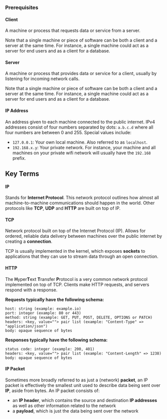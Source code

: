 ### Prerequisites

#### Client

A machine or process that requests data or service from a server.

Note that a single machine or piece of software can be both a client and a server at the same time. For instance, a single machine could act as a server for end users and as a client for a database.

#### Server

A machine or process that provides data or service for a client, usually by listening for incoming network calls.

Note that a single machine or piece of software can be both a client and a server at the same time. For instance, a single machine could act as a server for end users and as a client for a database.

#### IP Address

An address given to each machine connected to the public internet. IPv4 addresses consist of four numbers separated by dots: `a.b.c.d` where all four numbers are between 0 and 255. Special values include:

- `127.0.0.1`: Your own local machine. Also referred to as `localhost`.
- `192.168.x.y`: Your private network. For instance, your machine and all machines on your private wifi network will usually have the `192.168` prefix.

## Key Terms

#### IP

Stands for **Internet Protocol**. This network protocol outlines how almost all machine-to-machine communications should happen in the world. Other protocols like **TCP**, **UDP** and **HTTP** are built on top of IP.

#### TCP

Network protocol built on top of the Internet Protocol (IP). Allows for ordered, reliable data delivery between machines over the public internet by creating a **connection**.

TCP is usually implemented in the kernel, which exposes **sockets** to applications that they can use to stream data through an open connection.

#### HTTP

The **H**yper**T**ext **T**ransfer **P**rotocol is a very common network protocol implemented on top of TCP. Clients make HTTP requests, and servers respond with a response.

**Requests typically have the following schema:**

```
host: string (example: example.io)
port: integer (example: 80 or 443)
method: string (example: GET, PUT, POST, DELETE, OPTIONS or PATCH)
headers: <key, value=""> pair list (example: "Content-Type" => "application/json")
body: opaque sequence of bytes
```

**Responses typically have the following schema:**

```
status code: integer (example: 200, 401)
headers: <key, value=""> pair list (example: "Content-Length" => 1238)
body: opaque sequence of bytes
```

#### IP Packet

Sometimes more broadly referred to as just a (network) **packet**, an IP packet is effectively the smallest unit used to describe data being sent over **IP**, aside from bytes. An IP packet consists of:

- an **IP header**, which contains the source and destination **IP addresses** as well as other information related to the network
- a **payload**, which is just the data being sent over the network